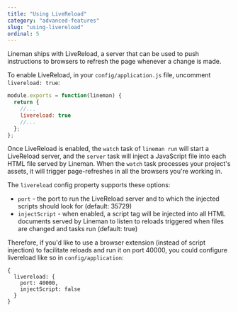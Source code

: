 ```yaml
---
title: "Using LiveReload"
category: "advanced-features"
slug: "using-livereload"
ordinal: 5
---
```


Lineman ships with LiveReload, a server that can be used to push instructions to browsers to refresh the page whenever a change is made.

To enable LiveReload, in your `config/application.js` file, uncomment `livereload: true`:

``` javascript
module.exports = function(lineman) {
  return {
    //...
    livereload: true
    //...
  };
};
```

Once LiveReload is enabled, the `watch` task of `lineman run` will start a LiveReload server, and the `server` task will inject a JavaScript file into each HTML file served by Lineman. When the `watch` task processes your project's assets, it will trigger page-refreshes in all the browsers you're working in.

The `livereload` config property supports these options:

* `port` - the port to run the LiveReload server and to which the injected scripts should look for (default: 35729)
* `injectScript` - when enabled, a script tag will be injected into all HTML documents served by Lineman to listen to reloads triggered when files are changed and tasks run (default: true)

Therefore, if you'd like to use a browser extension (instead of script injection) to facilitate reloads and run it on port 40000, you could configure livereload like so in `config/application`:

```
{
  livereload: {
    port: 40000,
    injectScript: false
  }
}
```
